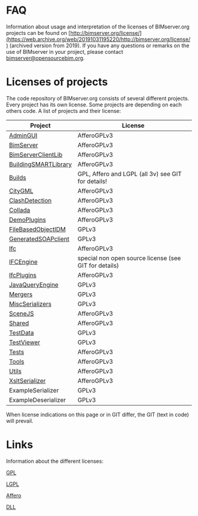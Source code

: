 # FAQ

Information about usage and interpretation of the licenses of BIMserver.org projects can be found on [http://bimserver.org/license/](https://web.archive.org/web/20191031195220/http://bimserver.org/license/) (archived version from 2019). If you have any questions or remarks on the use of BIMserver in your project, please contact [bimserver@opensourcebim.org](mailto:bimserver@opensourcebim.org).

# Licenses of projects

The code repository of BIMserver.org consists of several different projects. Every project has its own license. 
Some projects are depending on each others code. 
A list of projects and their license:

| Project | License |
| --- | --- |
| [AdminGUI](../tree/master/AdminGui) | AfferoGPLv3 |
| [BimServer](../tree/master/BimServer) | AfferoGPLv3 |
| [BimServerClientLib](../tree/master/BimServerClientLib) | AfferoGPLv3 |
| [BuildingSMARTLibrary](../tree/master/BuildingSMARTLibrary) | AfferoGPLv3 |
| [Builds](../tree/master/Builds) | GPL, Affero and LGPL (all 3v) see GIT for details! ||
| [CityGML](../tree/master/CityGML) | AfferoGPLv3 ||
| [ClashDetection](../tree/master/ClashDetection) | AfferoGPLv3 ||
| [Collada](../tree/master/Collada) | AfferoGPLv3 |
| [DemoPlugins](../tree/master/DemoPlugins) | AfferoGPLv3 |
| [FileBasedObjectIDM](../tree/master/FileBasedObjectIDM) | GPLv3 |
| [GeneratedSOAPclient](../tree/master/GeneratedSoapclient) |  GPLv3 |
| [Ifc](../tree/master/Ifc) | AfferoGPLv3 |
| [IFCEngine](https://rdf.bg/product-list/ifc-engine/) | special non open source license (see GIT for details) |
| [IfcPlugins](../tree/master/IfcPlugins) | AfferoGPLv3  |
| [JavaQueryEngine](../tree/master/JavaQueryEngine) | GPLv3 |
| [Mergers](../tree/master/Mergers) | GPLv3 |
| [MiscSerializers](../tree/master/MiscSerializers) | GPLv3 |
| [SceneJS](../tree/master/SceneJS) | AfferoGPLv3 |
| [Shared](../tree/master/Shared) | AfferoGPLv3 |
| [TestData](../tree/master/TestData) | GPLv3 |
| [TestViewer](../tree/master/TestViewer) | GPLv3  |
| [Tests](../tree/master/Tests) | AfferoGPLv3 |
| [Tools](../tree/master/Tools) | AfferoGPLv3 |
| [Utils](../tree/master/Utils) | AfferoGPLv3 |
| [XsltSerializer](../tree/master/XsltSerializer) | AfferoGPLv3 |
| ExampleSerializer | GPLv3 |
| ExampleDeserializer | GPLv3 |

When license indications on this page or in GIT differ, the GIT (text in code) will prevail. 

# Links

Information about the different licenses:

[GPL](http://www.gnu.org/licenses/gpl.html)

[LGPL](http://www.gnu.org/licenses/lgpl.html)

[Affero](http://www.gnu.org/licenses/agpl.html)

[DLL](http://rdf.bg/ifcenginedll/product_ifcdll.html)

